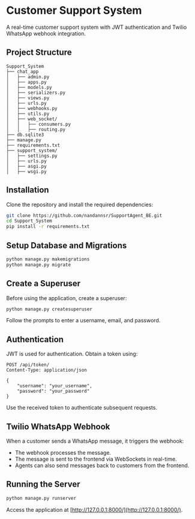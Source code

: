 # Customer Support System

A real-time customer support system with JWT authentication and Twilio WhatsApp webhook integration.

## Project Structure
```
Support_System
├── chat_app
│   ├── admin.py
│   ├── apps.py
│   ├── models.py
│   ├── serializers.py
│   ├── views.py
│   ├── urls.py
│   ├── webhooks.py
│   ├── utils.py
│   ├── web_socket/
│   │   ├── consumers.py
│   │   ├── routing.py
├── db.sqlite3
├── manage.py
├── requirements.txt
├── support_system/
│   ├── settings.py
│   ├── urls.py
│   ├── asgi.py
│   ├── wsgi.py
```

## Installation
Clone the repository and install the required dependencies:
```bash
git clone https://github.com/nandannsr/SupportAgent_BE.git
cd Support_System
pip install -r requirements.txt
```

## Setup Database and Migrations
```bash
python manage.py makemigrations
python manage.py migrate
```

## Create a Superuser
Before using the application, create a superuser:
```bash
python manage.py createsuperuser
```
Follow the prompts to enter a username, email, and password.

## Authentication
JWT is used for authentication. Obtain a token using:
```http
POST /api/token/
Content-Type: application/json

{
    "username": "your_username",
    "password": "your_password"
}
```
Use the received token to authenticate subsequent requests.

## Twilio WhatsApp Webhook
When a customer sends a WhatsApp message, it triggers the webhook:
- The webhook processes the message.
- The message is sent to the frontend via WebSockets in real-time.
- Agents can also send messages back to customers from the frontend.

## Running the Server
```bash
python manage.py runserver
```
Access the application at [http://127.0.0.1:8000/](http://127.0.0.1:8000/).

